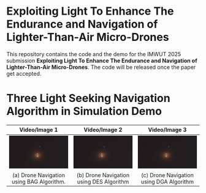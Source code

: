 # Exploiting Light To Enhance The Endurance and Navigation of Lighter-Than-Air Micro-Drones

This repository contains the code and the demo for the IMWUT 2025 submission **Exploiting Light To Enhance The Endurance and Navigation of Lighter-Than-Air Micro-Drones**.
The code will be released once the paper get accepted.


# Three Light Seeking Navigation Algorithm in Simulation Demo

| Video/Image 1 | Video/Image 2 | Video/Image 3 |
| :---: | :---: | :---: |
| ![BAG Algorithm](figures/drone_bearing_agnle.gif) | ![DES Algorithm](figures/drone_bearing_agnle.gif) | ![DGA Algorithm](figures/drone_bearing_agnle.gif) |
| (a) Drone Navigation using BAG Algorithm. | (b) Drone Navigation using DES Algorithm | (c) Drone Navigation using DGA Algorithm
